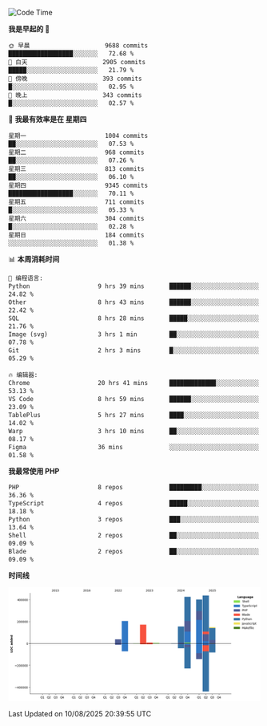 <!--START_SECTION:waka-->
![Code Time](http://img.shields.io/badge/Code%20Time-3%2C973%20hrs%2024%20mins-blue)

**我是早起的 🐤** 

```text
🌞 早晨                     9688 commits        ██████████████████░░░░░░░   72.68 % 
🌆 白天                     2905 commits        █████░░░░░░░░░░░░░░░░░░░░   21.79 % 
🌃 傍晚                     393 commits         █░░░░░░░░░░░░░░░░░░░░░░░░   02.95 % 
🌙 晚上                     343 commits         █░░░░░░░░░░░░░░░░░░░░░░░░   02.57 % 
```
📅 **我最有效率是在 星期四** 

```text
星期一                      1004 commits        ██░░░░░░░░░░░░░░░░░░░░░░░   07.53 % 
星期二                      968 commits         ██░░░░░░░░░░░░░░░░░░░░░░░   07.26 % 
星期三                      813 commits         ██░░░░░░░░░░░░░░░░░░░░░░░   06.10 % 
星期四                      9345 commits        ██████████████████░░░░░░░   70.11 % 
星期五                      711 commits         █░░░░░░░░░░░░░░░░░░░░░░░░   05.33 % 
星期六                      304 commits         █░░░░░░░░░░░░░░░░░░░░░░░░   02.28 % 
星期日                      184 commits         ░░░░░░░░░░░░░░░░░░░░░░░░░   01.38 % 
```


📊 **本周消耗时间** 

```text
💬 编程语言: 
Python                   9 hrs 39 mins       ██████░░░░░░░░░░░░░░░░░░░   24.82 % 
Other                    8 hrs 43 mins       ██████░░░░░░░░░░░░░░░░░░░   22.42 % 
SQL                      8 hrs 28 mins       █████░░░░░░░░░░░░░░░░░░░░   21.76 % 
Image (svg)              3 hrs 1 min         ██░░░░░░░░░░░░░░░░░░░░░░░   07.78 % 
Git                      2 hrs 3 mins        █░░░░░░░░░░░░░░░░░░░░░░░░   05.29 % 

🔥 编辑器: 
Chrome                   20 hrs 41 mins      █████████████░░░░░░░░░░░░   53.13 % 
VS Code                  8 hrs 59 mins       ██████░░░░░░░░░░░░░░░░░░░   23.09 % 
TablePlus                5 hrs 27 mins       ████░░░░░░░░░░░░░░░░░░░░░   14.02 % 
Warp                     3 hrs 10 mins       ██░░░░░░░░░░░░░░░░░░░░░░░   08.17 % 
Figma                    36 mins             ░░░░░░░░░░░░░░░░░░░░░░░░░   01.58 % 
```

**我最常使用 PHP** 

```text
PHP                      8 repos             █████████░░░░░░░░░░░░░░░░   36.36 % 
TypeScript               4 repos             █████░░░░░░░░░░░░░░░░░░░░   18.18 % 
Python                   3 repos             ███░░░░░░░░░░░░░░░░░░░░░░   13.64 % 
Shell                    2 repos             ██░░░░░░░░░░░░░░░░░░░░░░░   09.09 % 
Blade                    2 repos             ██░░░░░░░░░░░░░░░░░░░░░░░   09.09 % 
```



**时间线**

![Lines of Code chart](https://raw.githubusercontent.com/abrahamgreyson/abrahamgreyson/main/assets/bar_graph.png)


 Last Updated on 10/08/2025 20:39:55 UTC
<!--END_SECTION:waka-->
